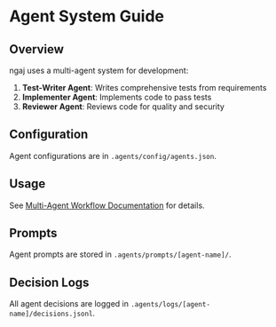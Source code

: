# Agent System Guide

## Overview

ngaj uses a multi-agent system for development:

1. **Test-Writer Agent**: Writes comprehensive tests from requirements
2. **Implementer Agent**: Implements code to pass tests
3. **Reviewer Agent**: Reviews code for quality and security

## Configuration

Agent configurations are in `.agents/config/agents.json`.

## Usage

See [Multi-Agent Workflow Documentation](../../.agents/README.md) for details.

## Prompts

Agent prompts are stored in `.agents/prompts/[agent-name]/`.

## Decision Logs

All agent decisions are logged in `.agents/logs/[agent-name]/decisions.jsonl`.

